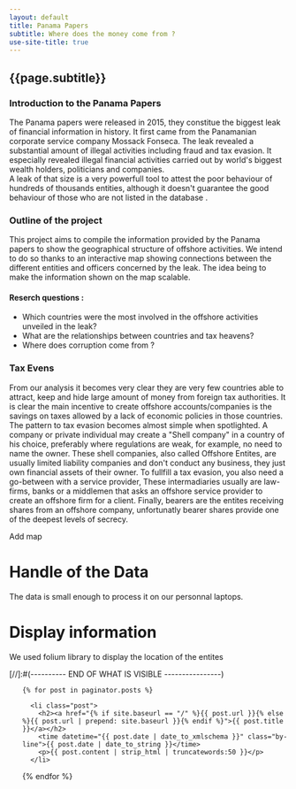 ```yaml
---
layout: default
title: Panama Papers
subtitle: Where does the money come from ?
use-site-title: true
---
```

## {{page.subtitle}}

### Introduction to the Panama Papers

The Panama papers were released in 2015, they constitue the biggest leak of financial information in history. It first came from the Panamanian corporate service company Mossack Fonseca. The leak revealed a substantial amount of illegal activities including fraud and tax evasion. It especially revealed illegal financial activities carried out by world's biggest wealth holders, politicians and companies.  
A leak of that size is a very powerfull tool to attest the poor behaviour of hundreds of thousands entities, although it doesn't guarantee the good behaviour of those who are not listed in the database .

### Outline of the project

This project aims to compile the information provided by the Panama papers to show the geographical structure of offshore activities. We intend to do so thanks to an interactive map showing connections between the different entities and officers concerned by the leak. The idea being to make the information shown on the map scalable.   

#### Reserch questions :

- Which countries were the most involved in the offshore activities unveiled in the leak?
- What are the relationships between countries and tax heavens?
- Where does corruption come from ?

### Tax Evens

From our analysis it becomes very clear they are very few countries able to attract, keep and hide large amount of money from foreign tax authorities. It is clear the main incentive to create offshore accounts/companies is the savings on taxes allowed by a lack of economic policies in those countries.     
The pattern to tax evasion becomes almost simple when spotlighted. A company or private individual may create a "Shell company" in a country of his choice, preferably where regulations are weak, for example, no need to name the owner. These shell companies, also called Offshore Entites, are usually limited liability companies and don't conduct any business, they just own financial assets of their owner. To fullfill a tax evasion, you also need a go-between with a service provider, These intermadiaries usually are law-firms, banks or a middlemen that asks an offshore service provider to create an offshore firm for a client. Finally, bearers are the entites receiving shares from an offshore company, unfortunatly bearer shares provide one of the deepest levels of secrecy. 
   
   
Add map

# Handle of the Data
The data is small enough to process it on our personnal laptops.

# Display information
We used folium library to display the location of the entites 


[//]:#(---------- END OF WHAT IS VISIBLE ----------------)
<!-- Posts -->
<ul id="posts">

	{% for post in paginator.posts %}

	  <li class="post">
	  	<h2><a href="{% if site.baseurl == "/" %}{{ post.url }}{% else %}{{ post.url | prepend: site.baseurl }}{% endif %}">{{ post.title }}</a></h2>
		<time datetime="{{ post.date | date_to_xmlschema }}" class="by-line">{{ post.date | date_to_string }}</time>
	  	<p>{{ post.content | strip_html | truncatewords:50 }}</p>
	  </li>

   {% endfor %}

</ul>
